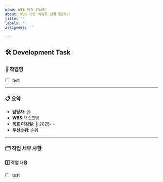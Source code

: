 ```yaml
---
name: WBS 이슈 템플릿
about: WBS 기반 이슈를 만들어봅시다
title: ''
labels: ''
assignees: ''

---
```


## 🛠 Development Task

### 📝 **작업명**
- [ ] test

---

### 📋 **요약**
- **담당자**: @
- **WBS** 태스크명
- **목표 마감일**: 📅 2025- -
- **우선순위**:  순위

---

### 🗂 **작업 세부 사항**
#### 1️⃣ **작업 내용**
- [ ] test